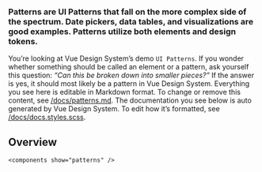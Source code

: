 ### Patterns are UI Patterns that fall on the more complex side of the spectrum. Date pickers, data tables, and visualizations are good examples. Patterns utilize both elements and design tokens.

You’re looking at Vue Design System’s demo <code>UI Patterns</code>. If you wonder whether something should be called an element or a pattern, ask yourself this question: _“Can this be broken down into smaller pieces?”_ If the answer is yes, it should most likely be a pattern in Vue Design System. Everything you see here is editable in Markdown format. To change or remove this content, see [/docs/patterns.md](https://github.com/arielsalminen/vue-design-system/blob/master/docs/patterns.md). The documentation you see below is auto generated by Vue Design System. To edit how it’s formatted, see [/docs/docs.styles.scss](https://github.com/arielsalminen/vue-design-system/blob/master/docs/docs.styles.scss).

## Overview

```
<components show="patterns" />
```
